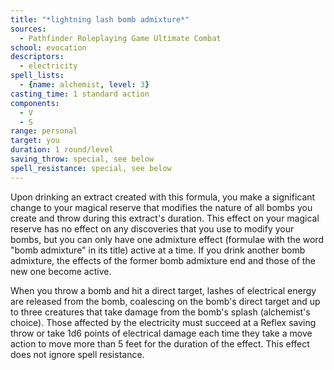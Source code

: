 ```yaml
---
title: "*lightning lash bomb admixture*"
sources:
  - Pathfinder Roleplaying Game Ultimate Combat
school: evocation
descriptors:
  - electricity
spell_lists:
  - {name: alchemist, level: 3}
casting_time: 1 standard action
components:
  - V
  - S
range: personal
target: you
duration: 1 round/level
saving_throw: special, see below
spell_resistance: special, see below
---
```


Upon drinking an extract created with this formula, you make a significant change to your magical reserve that modifies the nature of all bombs you create and throw during this extract's duration. This effect on your magical reserve has no effect on any discoveries that you use to modify your bombs, but you can only have one admixture effect (formulae with the word "bomb admixture" in its title) active at a time. If you drink another bomb admixture, the effects of the former bomb admixture end and those of the new one become active.

When you throw a bomb and hit a direct target, lashes of electrical energy are released from the bomb, coalescing on the bomb's direct target and up to three creatures that take damage from the bomb's splash (alchemist's choice). Those affected by the electricity must succeed at a Reflex saving throw or take 1d6 points of electrical damage each time they take a move action to move more than 5 feet for the duration of the effect. This effect does not ignore spell resistance.

